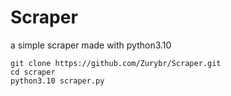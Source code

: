 # Scraper
a simple scraper made with python3.10

```
git clone https://github.com/Zurybr/Scraper.git
cd scraper
python3.10 scraper.py
``` 
